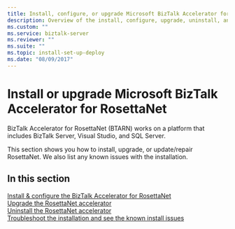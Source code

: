```yaml
---
title: Install, configure, or upgrade Microsoft BizTalk Accelerator for RosettaNet (BTARN)
description: Overview of the install, configure, upgrade, uninstall, and troubleshoot of the RosettaNet accelerator in BizTalk Server
ms.custom: ""
ms.service: biztalk-server
ms.reviewer: ""
ms.suite: ""
ms.topic: install-set-up-deploy
ms.date: "08/09/2017"
---
```



# Install or upgrade Microsoft BizTalk Accelerator for RosettaNet

BizTalk Accelerator for RosettaNet (BTARN) works on a platform that includes BizTalk Server, Visual Studio, and SQL Server.

This section shows you how to install, upgrade, or update/repair RosettaNet. We also list any known issues with the installation.

## In this section

[Install & configure the BizTalk Accelerator for RosettaNet](install-configure-biztalk-accelerator-for-rosettanet.md)  
[Upgrade the RosettaNet accelerator](upgrade-biztalk-accelerator-for-rosettanet.md)  
[Uninstall the RosettaNet accelerator](uninstall-biztalk-accelerator-for-rosettanet.md)  
[Troubleshoot the installation and see the known install issues](troubleshoot-known-issues-installation.md)
